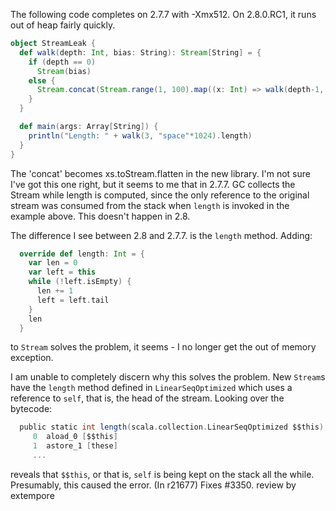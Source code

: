The following code completes on 2.7.7 with -Xmx512.  On 2.8.0.RC1, it runs out of heap fairly quickly.

```scala
object StreamLeak {
  def walk(depth: Int, bias: String): Stream[String] = {
    if (depth == 0)
      Stream(bias)
    else {
      Stream.concat(Stream.range(1, 100).map((x: Int) => walk(depth-1, bias + x)))
    }
  }

  def main(args: Array[String]) {
    println("Length: " + walk(3, "space"*1024).length)
  }
}
```

The 'concat' becomes xs.toStream.flatten in the new library.
I'm not sure I've got this one right, but it seems to me that in 2.7.7. GC collects the Stream while length is computed, since the only reference to the original stream was consumed from the stack when `length` is invoked in the example above. This doesn't happen in 2.8.

The difference I see between 2.8 and 2.7.7. is the `length` method. Adding:

```scala
  override def length: Int = {
    var len = 0
    var left = this
    while (!left.isEmpty) {
      len += 1
      left = left.tail
    }
    len
  }
```

to `Stream` solves the problem, it seems - I no longer get the out of memory exception.

I am unable to completely discern why this solves the problem. New `Stream`s have the `length` method defined in `LinearSeqOptimized` which uses a reference to `self`, that is, the head of the stream. Looking over the bytecode:

```scala
  public static int length(scala.collection.LinearSeqOptimized $$this);
     0  aload_0 [$$this]
     1  astore_1 [these]
     ...
```

reveals that `$$this`, or that is, `self` is being kept on the stack all the while. Presumably, this caused the error.
(In r21677) Fixes #3350. review by extempore
